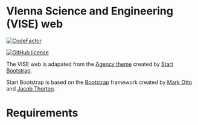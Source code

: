 # VIenna Science and Engineering (VISE) web
[![CodeFactor](https://www.codefactor.io/repository/github/joseguzman/vise-og/badge?s=de5b6b8865e10fff99dc09eeadd25d16bd3f873e)](https://www.codefactor.io/repository/github/joseguzman/vise-og)

[![GitHub license](https://img.shields.io/github/license/JoseGuzman/vise-og)](https://github.com/JoseGuzman/vise-og/blob/master/LICENSE) 

The VISE web is adapated from the [Agency theme](https://github.com/startbootstrap/startbootstrap-agency) created by [Start Bootstrap](https://startbootstrap.com). 

Start Bootstrap is based on the [Bootstrap](https://getbootstrap.com/) framework created by [Mark Otto](https://twitter.com/mdo) and [Jacob Thorton](https://twitter.com/fat).


# Requirements



